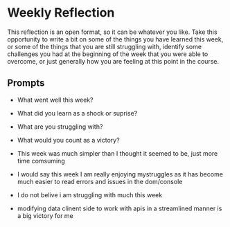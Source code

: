 # Weekly Reflection
This reflection is an open format, so it can be whatever you like. Take this opportunity to write a bit on some of the things you have learned this week, or some of the things that you are still struggling with, identify some challenges you had at the beginning of the week that you were able to overcome, or just generally how you are feeling at this point in the course.

## Prompts
- What went well this week?
- What did you learn as a shock or suprise?
- What are you struggling with?
- What would you count as a victory?

- This week was much simpler than I thought it seemed to be, just more time comsuming
- I would say this week I am really enjoying mystruggles as it has become much easier to read errors and issues in the dom/console
- I do not belive i am struggling with much this week
- modifying data clinent side to work with apis in a streamlined manner is a big victory for me